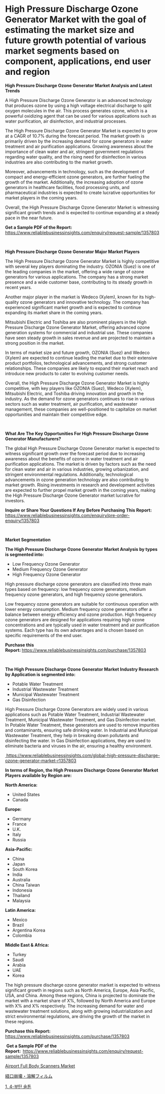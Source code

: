 <p><h1>High Pressure Discharge Ozone Generator Market with the goal of estimating the market size and future growth potential of various market segments based on component, applications, end user and region</h1></p><p><strong>High Pressure Discharge Ozone Generator Market Analysis and Latest Trends</strong></p>
<p><p>A High Pressure Discharge Ozone Generator is an advanced technology that produces ozone by using a high voltage electrical discharge to split oxygen molecules in the air. This process generates ozone, which is a powerful oxidizing agent that can be used for various applications such as water purification, air disinfection, and industrial processes.</p><p>The High Pressure Discharge Ozone Generator Market is expected to grow at a CAGR of 10.7% during the forecast period. The market growth is primarily driven by the increasing demand for ozone generators in water treatment and air purification applications. Growing awareness about the importance of clean water and air, stringent government regulations regarding water quality, and the rising need for disinfection in various industries are also contributing to the market growth.</p><p>Moreover, advancements in technology, such as the development of compact and energy-efficient ozone generators, are further fueling the growth of the market. Additionally, the increasing adoption of ozone generators in healthcare facilities, food processing units, and pharmaceutical industries is expected to create lucrative opportunities for market players in the coming years.</p><p>Overall, the High Pressure Discharge Ozone Generator Market is witnessing significant growth trends and is expected to continue expanding at a steady pace in the near future.</p></p>
<p><strong>Get a Sample PDF of the Report:&nbsp;</strong> <a href="https://www.reliablebusinessinsights.com/enquiry/request-sample/1357803">https://www.reliablebusinessinsights.com/enquiry/request-sample/1357803</a></p>
<p>&nbsp;</p>
<p><strong>High Pressure Discharge Ozone Generator Major Market Players</strong></p>
<p><p>The High Pressure Discharge Ozone Generator Market is highly competitive with several key players dominating the industry. OZONIA (Suez) is one of the leading companies in the market, offering a wide range of ozone generators for various applications. The company has a strong market presence and a wide customer base, contributing to its steady growth in recent years.</p><p>Another major player in the market is Wedeco (Xylem), known for its high-quality ozone generators and innovative technology. The company has experienced significant market growth and is expected to continue expanding its market share in the coming years.</p><p>Mitsubishi Electric and Toshiba are also prominent players in the High Pressure Discharge Ozone Generator Market, offering advanced ozone generation systems for commercial and industrial use. These companies have seen steady growth in sales revenue and are projected to maintain a strong position in the market.</p><p>In terms of market size and future growth, OZONIA (Suez) and Wedeco (Xylem) are expected to continue leading the market due to their extensive product portfolios, technological advancements, and strong customer relationships. These companies are likely to expand their market reach and introduce new products to cater to evolving customer needs.</p><p>Overall, the High Pressure Discharge Ozone Generator Market is highly competitive, with key players like OZONIA (Suez), Wedeco (Xylem), Mitsubishi Electric, and Toshiba driving innovation and growth in the industry. As the demand for ozone generators continues to rise in various sectors such as water treatment, air purification, and wastewater management, these companies are well-positioned to capitalize on market opportunities and maintain their competitive edge.</p></p>
<p>&nbsp;</p>
<p><strong>What Are The Key Opportunities For High Pressure Discharge Ozone Generator Manufacturers?</strong></p>
<p><p>The global High Pressure Discharge Ozone Generator market is expected to witness significant growth over the forecast period due to increasing awareness about the benefits of ozone in water treatment and air purification applications. The market is driven by factors such as the need for clean water and air in various industries, growing urbanization, and stringent environmental regulations. Additionally, technological advancements in ozone generation technology are also contributing to market growth. Rising investments in research and development activities are expected to further propel market growth in the coming years, making the High Pressure Discharge Ozone Generator market lucrative for investors.</p></p>
<p><strong>Inquire or Share Your Questions If Any Before Purchasing This Report:</strong> <a href="https://www.reliablebusinessinsights.com/enquiry/pre-order-enquiry/1357803">https://www.reliablebusinessinsights.com/enquiry/pre-order-enquiry/1357803</a></p>
<p>&nbsp;</p>
<p><strong>Market Segmentation</strong></p>
<p><strong>The High Pressure Discharge Ozone Generator Market Analysis by types is segmented into:</strong></p>
<p><ul><li>Low Frequency Ozone Generator</li><li>Medium Frequency Ozone Generator</li><li>High Frequency Ozone Generator</li></ul></p>
<p><p>High pressure discharge ozone generators are classified into three main types based on frequency: low frequency ozone generators, medium frequency ozone generators, and high frequency ozone generators. </p><p>Low frequency ozone generators are suitable for continuous operation with lower energy consumption. Medium frequency ozone generators offer a balance between energy efficiency and ozone production. High frequency ozone generators are designed for applications requiring high ozone concentrations and are typically used in water treatment and air purification systems. Each type has its own advantages and is chosen based on specific requirements of the end user.</p></p>
<p><strong>Purchase this Report:&nbsp;</strong><a href="https://www.reliablebusinessinsights.com/purchase/1357803">https://www.reliablebusinessinsights.com/purchase/1357803</a></p>
<p>&nbsp;</p>
<p><strong>The High Pressure Discharge Ozone Generator Market Industry Research by Application is segmented into:</strong></p>
<p><ul><li>Potable Water Treatment</li><li>Industrial Wastewater Treatment</li><li>Municipal Wastewater Treatment</li><li>Gas Disinfection</li></ul></p>
<p><p>High Pressure Discharge Ozone Generators are widely used in various applications such as Potable Water Treatment, Industrial Wastewater Treatment, Municipal Wastewater Treatment, and Gas Disinfection market. In Potable Water Treatment, these generators are used to remove impurities and contaminants, ensuring safe drinking water. In Industrial and Municipal Wastewater Treatment, they help in breaking down pollutants and disinfecting the water. In Gas Disinfection applications, they are used to eliminate bacteria and viruses in the air, ensuring a healthy environment.</p></p>
<p><a href="https://www.reliablebusinessinsights.com/global-high-pressure-discharge-ozone-generator-market-r1357803">&nbsp;https://www.reliablebusinessinsights.com/global-high-pressure-discharge-ozone-generator-market-r1357803</a></p>
<p><strong>In terms of Region, the High Pressure Discharge Ozone Generator Market Players available by Region are:</strong></p>
<p>
    <p> <strong> North America: </strong>
        <ul>
            <li>United States</li>
            <li>Canada</li>
        </ul>
        </p> 
    <p> <strong> Europe: </strong>
        <ul>
            <li>Germany</li>
            <li>France</li>
            <li>U.K.</li>
            <li>Italy</li>
            <li>Russia</li>
        </ul>
        </p> 
    <p> <strong> Asia-Pacific: </strong>
        <ul>
            <li>China</li>
            <li>Japan</li>
            <li>South Korea</li>
            <li>India</li>
            <li>Australia</li>
            <li>China Taiwan</li>
            <li>Indonesia</li>
            <li>Thailand</li>
            <li>Malaysia</li>
        </ul>
        </p> 
    <p> <strong> Latin America: </strong>
        <ul>
            <li>Mexico</li>
            <li>Brazil</li>
            <li>Argentina Korea</li>
            <li>Colombia</li>
        </ul>
        </p> 
    <p> <strong> Middle East & Africa: </strong>
        <ul>
            <li>Turkey</li>
            <li>Saudi</li>
            <li>Arabia</li>
            <li>UAE</li>
            <li>Korea</li>
        </ul>
    </p>
    </p>
<p><p>The high pressure discharge ozone generator market is expected to witness significant growth in regions such as North America, Europe, Asia Pacific, USA, and China. Among these regions, China is projected to dominate the market with a market share of X%, followed by North America and Europe with X% and X% respectively. The increasing demand for water and wastewater treatment solutions, along with growing industrialization and strict environmental regulations, are driving the growth of the market in these regions.</p></p>
<p><strong>Purchase this Report: </strong><a href="https://www.reliablebusinessinsights.com/purchase/1357803">https://www.reliablebusinessinsights.com/purchase/1357803</a></p>
<p>&nbsp;<strong>Get a Sample PDF of the Report:&nbsp;&nbsp;</strong><a href="https://www.reliablebusinessinsights.com/enquiry/request-sample/1357803">https://www.reliablebusinessinsights.com/enquiry/request-sample/1357803</a></p>
<p><strong></strong></p>
<p><p><a href="https://github.com/nancykennedykellievqfqt2/Market-Research-Report-List-3/blob/main/airport-full-body-scanners-market.md">Airport Full Body Scanners Market</a></p><p><a href="https://github.com/Andrewones2023/Market-Research-Report-List-1/blob/main/8125605161524.md">経口崩壊・溶解フィルム</a></p><p><a href="https://github.com/Madalyell456456/Market-Research-Report-List-2/blob/main/6507757173909.md">1, 4-부탄 술톤</a></p></p>